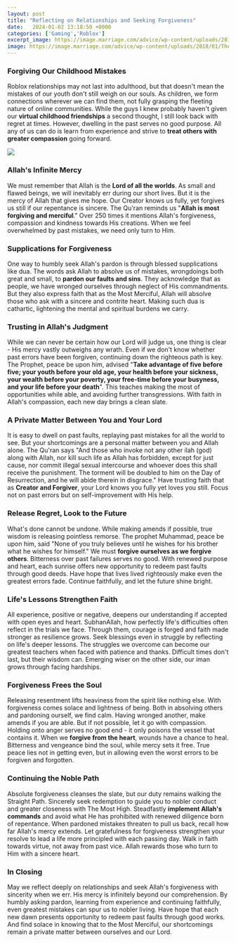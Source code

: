 ```yaml
---
layout: post
title: "Reflecting on Relationships and Seeking Forgiveness"
date:   2024-01-02 13:18:50 +0000
categories: ['Gaming','Roblox']
excerpt_image: https://image.marriage.com/advice/wp-content/uploads/2018/01/There-is-no-love-without-forgiveness-and-there-is-no-forgiveness-without-love-1024x488.jpg
image: https://image.marriage.com/advice/wp-content/uploads/2018/01/There-is-no-love-without-forgiveness-and-there-is-no-forgiveness-without-love-1024x488.jpg
---
```


### Forgiving Our Childhood Mistakes
Roblox relationships may not last into adulthood, but that doesn't mean the mistakes of our youth don't still weigh on our souls. As children, we form connections wherever we can find them, not fully grasping the fleeting nature of online communities. While the guys I knew probably haven't given our **virtual childhood friendships** a second thought, I still look back with regret at times. However, dwelling in the past serves no good purpose. All any of us can do is learn from experience and strive to **treat others with greater compassion** going forward.  

![](https://image.marriage.com/advice/wp-content/uploads/2018/01/There-is-no-love-without-forgiveness-and-there-is-no-forgiveness-without-love-1024x488.jpg)
### Allah's Infinite Mercy
We must remember that Allah is the **Lord of all the worlds**. As small and flawed beings, we will inevitably err during our short lives. But it is the mercy of Allah that gives me hope. Our Creator knows us fully, yet forgives us still if our repentance is sincere. The Qu'ran reminds us "**Allah is most forgiving and merciful**." Over 250 times it mentions Allah's forgiveness, compassion and kindness towards His creations. When we feel overwhelmed by past mistakes, we need only turn to Him.
### Supplications for Forgiveness
One way to humbly seek Allah's pardon is through blessed supplications like dua. The words ask Allah to absolve us of mistakes, wrongdoings both great and small, to **pardon our faults and sins**. They acknowledge that as people, we have wronged ourselves through neglect of His commandments. But they also express faith that as the Most Merciful, Allah will absolve those who ask with a sincere and contrite heart. Making such dua is cathartic, lightening the mental and spiritual burdens we carry. 
### Trusting in Allah's Judgment  
While we can never be certain how our Lord will judge us, one thing is clear - His mercy vastly outweighs any wrath. Even if we don't know whether past errors have been forgiven, continuing down the righteous path is key. The Prophet, peace be upon him, advised "**Take advantage of five before five; your youth before your old age, your health before your sickness, your wealth before your poverty, your free-time before your busyness, and your life before your death**". This teaches making the most of opportunities while able, and avoiding further transgressions. With faith in Allah's compassion, each new day brings a clean slate.
### A Private Matter Between You and Your Lord
It is easy to dwell on past faults, replaying past mistakes for all the world to see. But your shortcomings are a personal matter between you and Allah alone. The Qu'ran says "And those who invoke not any other ilah (god) along with Allah, nor kill such life as Allah has forbidden, except for just cause, nor commit illegal sexual intercourse and whoever does this shall receive the punishment. The torment will be doubled to him on the Day of Resurrection, and he will abide therein in disgrace." Have trusting faith that as **Creator and Forgiver**, your Lord knows you fully yet loves you still. Focus not on past errors but on self-improvement with His help. 
### Release Regret, Look to the Future
What's done cannot be undone. While making amends if possible, true wisdom is releasing pointless remorse. The prophet Muhammad, peace be upon him, said "None of you truly believes until he wishes for his brother what he wishes for himself." We must **forgive ourselves as we forgive others**. Bitterness over past failures serves no good. With renewed purpose and heart, each sunrise offers new opportunity to redeem past faults through good deeds. Have hope that lives lived righteously make even the greatest errors fade. Continue faithfully, and let the future shine bright.
### Life's Lessons Strengthen Faith
All experience, positive or negative, deepens our understanding if accepted with open eyes and heart. SubhanAllah, how perfectly life's difficulties often reflect in the trials we face. Through them, courage is forged and faith made stronger as resilience grows. Seek blessings even in struggle by reflecting on life's deeper lessons. The struggles we overcome can become our greatest teachers when faced with patience and thanks. Difficult times don't last, but their wisdom can. Emerging wiser on the other side, our iman grows through facing hardships.  
### Forgiveness Frees the Soul  
Releasing resentment lifts heaviness from the spirit like nothing else. With forgiveness comes solace and lightness of being. Both in absolving others and pardoning ourself, we find calm. Having wronged another, make amends if you are able. But if not possible, let it go with compassion. Holding onto anger serves no good end - it only poisons the vessel that contains it. When we **forgive from the heart**, wounds have a chance to heal. Bitterness and vengeance bind the soul, while mercy sets it free. True peace lies not in getting even, but in allowing even the worst errors to be forgiven and forgotten.
### Continuing the Noble Path
Absolute forgiveness cleanses the slate, but our duty remains walking the Straight Path. Sincerely seek redemption to guide you to nobler conduct and greater closeness with The Most High. Steadfastly **implement Allah's commands** and avoid what He has prohibited with renewed diligence born of repentance. When pardoned mistakes threaten to pull us back, recall how far Allah's mercy extends. Let gratefulness for forgiveness strengthen your resolve to lead a life more principled with each passing day. Walk in faith towards virtue, not away from past vice. Allah rewards those who turn to Him with a sincere heart.
### In Closing 
May we reflect deeply on relationships and seek Allah's forgiveness with sincerity when we err. His mercy is infinitely beyond our comprehension. By humbly asking pardon, learning from experience and continuing faithfully, even greatest mistakes can spur us to nobler living. Have hope that each new dawn presents opportunity to redeem past faults through good works. And find solace in knowing that to the Most Merciful, our shortcomings remain a private matter between ourselves and our Lord.